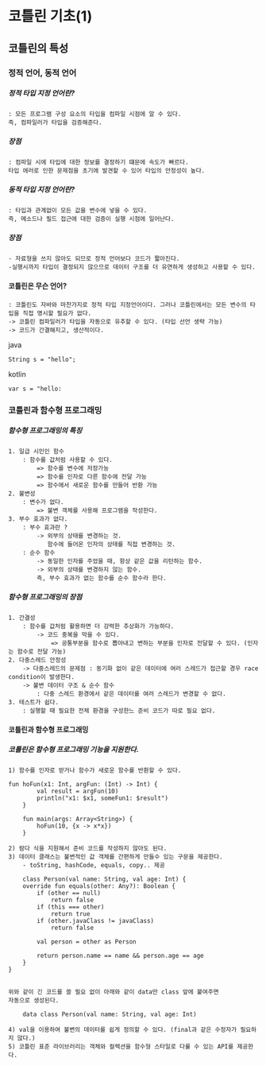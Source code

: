 # 코틀린 기초(1)
## 코틀린의 특성

### 정적 언어, 동적 언어

##### 정적 타입 지정 언어란?
	: 모든 프로그램 구성 요소의 타입을 컴파일 시점에 알 수 있다.
	즉, 컴파일러가 타입을 검증해준다.
##### 장점 
	: 컴파일 시에 타입에 대한 정보를 결정하기 떄문에 속도가 빠르다.
	타입 에러로 인한 문제점을 초기에 발견할 수 있어 타입의 안정성이 높다.

##### 동적 타입 지정 언어란? 
	: 타입과 관계없이 모든 값을 변수에 넣을 수 있다.
	즉, 메소드나 필드 접근에 대한 검증이 실행 시점에 일어난다.
##### 장점
	- 자료형을 쓰지 않아도 되므로 정적 언어보다 코드가 짧아진다.
	-실행시까지 타입이 결정되지 않으므로 데이터 구조를 더 유연하게 생성하고 사용할 수 있다.


#### 코틀린은 무슨 언어?
	: 코틀린도 자바와 마찬가지로 정적 타입 지정언어이다. 그러나 코틀린에서는 모든 변수의 타입을 직접 명시할 필요가 없다. 
	-> 코틀린 컴파일러가 타입을 자동으로 유추할 수 있다. (타입 선언 생략 가능)
	-> 코드가 간결해지고, 생산적이다.


java
```  
String s = "hello";
```

kotlin
```
var s = "hello:
```

### 코틀린과 함수형 프로그래밍
##### 함수형 프로그래밍의 특징
	1. 일급 시민인 함수
		: 함수를 값처럼 사용할 수 있다.
			=> 함수를 변수에 저장가능
			=> 함수를 인자로 다른 함수에 전달 가능
			=> 함수에서 새로운 함수를 만들어 반환 가능
	2. 불변성
		: 변수가 없다.
			=> 불변 객체를 사용해 프로그램을 작성한다.
	3. 부수 효과가 없다.
		: 부수 효과란 ?
			-> 외부의 상태를 변경하는 것.
			   함수에 들어온 인자의 상태를 직접 변경하는 것.
		: 순수 함수	
			-> 동일한 인자를 주었을 때, 항상 같은 값을 리턴하는 함수.
			-> 외부의 상태를 변경하지 않는 함수.
			즉, 부수 효과가 없는 함수를 순수 함수라 한다.
		
##### 함수형 프로그래밍의 장점
	1. 간결성
		: 함수를 값처럼 활용하면 더 강력한 추상화가 가능하다.
			-> 코드 중복을 막을 수 있다.
				=> 공통부분을 함수로 뽑아내고 변하는 부분을 인자로 전달할 수 있다. (인자는 함수로 전달 가능)
	2. 다중스레드 안정성
		-> 다중스레드의 문제점 : 동기화 없이 같은 데이터에 여러 스레드가 접근할 경우 race condition이 발생한다.
		-> 불변 데이터 구조 & 순수 함수
			: 다중 스레드 환경에서 같은 데이터를 여러 스레드가 변경할 수 없다.
	3. 테스트가 쉽다.
		: 실행할 때 필요한 전체 환경을 구성한느 준비 코드가 따로 필요 없다.
		
#### 코틀린과 함수형 프로그래밍
##### 코틀린은 함수형 프로그래밍 기능을 지원한다.
	1) 함수를 인자로 받거나 함수가 새로운 함수를 반환할 수 있다.

```
fun hoFun(x1: Int, argFun: (Int) -> Int) {
        val result = argFun(10)
        println("x1: $x1, someFun1: $result")
    }

    fun main(args: Array<String>) {
        hoFun(10, {x -> x*x})
    }
 ```


	2) 람다 식을 지원해서 준비 코드를 작성하지 않아도 된다.
	3) 데이터 클래스는 불변적인 값 객체를 간편하게 만들수 있는 구문을 제공한다. 
		- toString, hashCode, equals, copy.. 제공

``` 
	class Person(val name: String, val age: Int) {
    override fun equals(other: Any?): Boolean {
        if (other == null) 
            return false
        if (this === other)
            return true
        if (other.javaClass != javaClass)
            return false
        
        val person = other as Person
        
        return person.name == name && person.age == age
    }
}
						
```

	위와 같이 긴 코드를 쓸 필요 없이 아래와 같이 data만 class 앞에 붙여주면 
	자동으로 생성된다. 


```	
	data class Person(val name: String, val age: Int) 

```

	4) val을 이용하여 불변의 데이터를 쉽게 정의할 수 있다. (final과 같은 수정자가 필요하지 않다.)
	5) 코틀린 표준 라이브러리는 객체와 컬렉션을 함수형 스타일로 다룰 수 있는 API를 제공한다.







